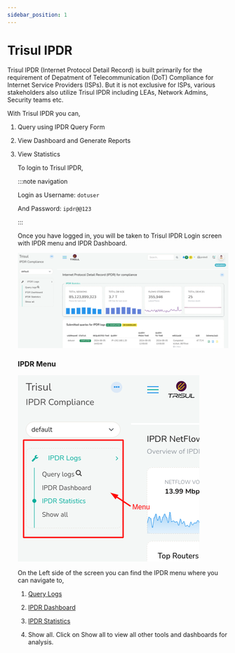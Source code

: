 ```yaml
---
sidebar_position: 1
---
```


# Trisul IPDR

Trisul IPDR (Internet Protocol Detail Record) is built primarily for the requirement of Depatment of Telecommunication (DoT) Compliance for Internet Service Providers (ISPs). But it is not exclusive for ISPs, various stakeholders also utilize Trisul IPDR including LEAs, Network Admins, Security teams etc. 

With Trisul IPDR you can,

1. Query using IPDR Query Form

2. View Dashboard and Generate Reports

3. View Statistics
   
   To login to Trisul IPDR,
   
   :::note navigation
   
   Login as Username: `dotuser`
   
   And Password: `ipdr@@123`
   
   :::
   
   Once you have logged in, you will be taken to Trisul IPDR Login screen with IPDR menu and IPDR Dashboard.
   
   ![](images/ipdrloginpage.png)
   
   ### IPDR Menu
   
     ![](images/ipdrlogin2.png)
   
   On the Left side of the screen you can find the IPDR menu where you can navigate to,
   
   1) [Query Logs](querying_using_ipdr)
   
   2) [IPDR Dashboard](ipdrdashboard)
   
   3) [IPDR Statistics](ipdrstatistics)
   
   4) Show all. Click on Show all to view all other tools and dashboards for analysis.
